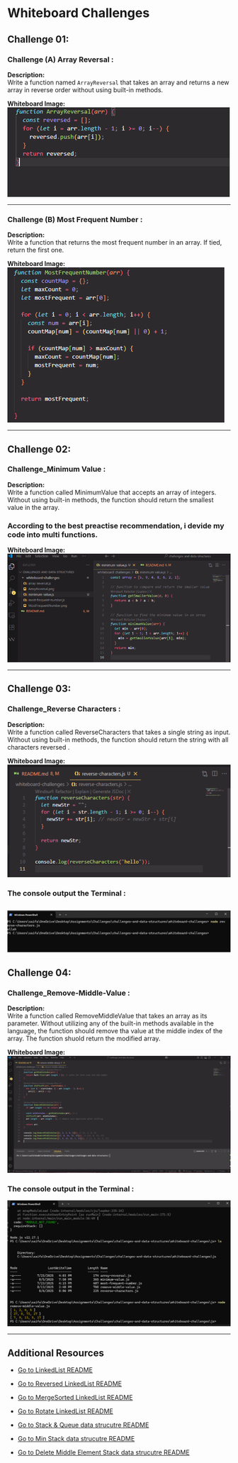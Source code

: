 # Whiteboard Challenges

## Challenge 01:

### Challenge (A) Array Reversal :

**Description:**  
Write a function named `ArrayReversal` that takes an array and returns a new array in reverse order without using built-in methods.

**Whiteboard Image:**  
![Array Reversal Whiteboard](./whiteboard-challenges/images/ArrayReversal.png)

---

### Challenge (B) Most Frequent Number :

**Description:**  
Write a function that returns the most frequent number in an array. If tied, return the first one.

**Whiteboard Image:**  
![Most Frequent Number Whiteboard](./whiteboard-challenges/images/MostFrequentNumber.png)

---

## Challenge 02:

### Challenge_Minimum Value :

**Description:**  
Write a function called MinimumValue that accepts an array of integers. Without using built-in methods, the function should return the smallest value in the array.

### According to the best preactise recommendation, i devide my code into multi functions.

**Whiteboard Image:**  
![Minimum Value Whiteboard](./whiteboard-challenges/images/MinimumValue.png)

---

## Challenge 03:

### Challenge_Reverse Characters :

**Description:**  
Write a function called ReverseCharacters that takes a single string as input. Without using built-in methods, the function should return the string with all characters reversed .

**Whiteboard Image:**
![Reversed Characters Whiteboard](./whiteboard-challenges/images/ReversedCharacters.png)

### The console output the Terminal :

## ![Code in Terminal](./whiteboard-challenges/images/Terminal.png)

## Challenge 04:

### Challenge_Remove-Middle-Value :

**Description:**  
Write a function called RemoveMiddleValue that takes an array as its parameter. Without utilizing any of the built-in methods available in the language, the function should remove tha value at the middle index of the array. The function shuold return the modified array.

**Whiteboard Image:**
![Remove-Middle-Value Whiteboard](./whiteboard-challenges/images/RemoveMiddleValue.png)

### The console output in the Terminal :

![Code in Terminal](./whiteboard-challenges/images/Terminal2.png)

---

## Additional Resources

- [Go to LinkedList README](./Data%20Structures/LinkedList/Linked-List-Implementation/README.md)

- [Go to Reversed LinkedList README](./Data%20Structures/LinkedList/Linked-List-Implementation/Reverse/README.md)

- [Go to MergeSorted LinkedList README](./Data%20Structures/LinkedList/Linked-List-Implementation/MergeSorted/README.md)

- [Go to Rotate LinkedList README](./Data%20Structures/LinkedList/Linked-List-Implementation/RotateLinkedList/README.md)

- [Go to Stack & Queue data strucutre README](./Data%20Structures/Stack-Queue/Stack-Queue-Implementation/README.md)

- [Go to Min Stack data strucutre README](./Data%20Structures/Stack-Queue/MinStack/README.md)

- [Go to Delete Middle Element Stack data strucutre README](./Data%20Structures/Stack-Queue/DeleteMiddleElement/README.md)
